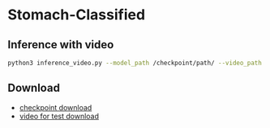 # Stomach-Classified

## Inference with video
```bash
python3 inference_video.py --model_path /checkpoint/path/ --video_path /video/path --save_path /output/path/
```

## Download
- [checkpoint download](https://83516952-my.sharepoint.com/:f:/g/personal/eddie_hsiao_insign-medical_com/EgN6yc4iOoBEswOjkSRtQ2IBHac8QLUS4_qmyDmjSXCOgQ?e=wYTvbo)
- [video for test download](https://83516952-my.sharepoint.com/:f:/g/personal/eddie_hsiao_insign-medical_com/Ehk5yDmFUP1OtQD8H2d7Ol4BbnhzszzVOK1d9qGaojHy6g?e=Rt87yA)
